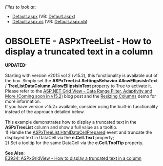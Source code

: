 <!-- default file list -->
*Files to look at*:

* [Default.aspx](./CS/WebSite/Default.aspx) (VB: [Default.aspx](./VB/WebSite/Default.aspx))
* [Default.aspx.cs](./CS/WebSite/Default.aspx.cs) (VB: [Default.aspx.vb](./VB/WebSite/Default.aspx.vb))
<!-- default file list end -->
# OBSOLETE - ASPxTreeList - How to display a truncated text in a column


<p><strong>UPDATED:<br><br></strong>Starting with version v2015 vol 2 (v15.2), this functionality is available out of the box. Simply set the <strong>ASPxTreeList.SettingsBehavior.AllowEllipsisInText</strong> / <strong>TreeListDataColumn.AllowEllipsisInText</strong> property to True to activate it. Please refer to the <a href="https://community.devexpress.com/blogs/aspnet/archive/2015/11/10/asp-net-grid-view-data-range-filter-adaptivity-and-more-coming-soon-in-v15-2.aspx">ASP.NET Grid View - Data Range Filter, Adaptivity and More (Coming soon in v15.2)</a> blog post and the <a href="http://demos.devexpress.com/ASPxTreeListDemos/Shaping/ColumnResizing.aspx">Resizing Columns</a> demo for more information.<br>If you have version v15.2+ available, consider using the built-in functionality instead of the approach detailed below.<br><br>This example demonstrates how to display a truncated text in the <strong>ASPxTreeList</strong> column and show a full value as a tooltip.<br>1) Handle the <a href="http://documentation.devexpress.com/#AspNet/DevExpressWebASPxTreeListASPxTreeList_HtmlDataCellPreparedtopic"><u>ASPxTreeList.HtmlDataCellPrepared</u></a> event and truncate the displayed text in DataCell via the <strong>e.Cell.Text</strong> property;<br>2) Set a tooltip for the same DataCell via the <strong>e.Cell.ToolTip</strong> property.<br><br><strong>See Also: <br></strong><a href="https://www.devexpress.com/Support/Center/p/E3934">E3934: ASPxGridView - How to display a truncated text in a column</a></p>

<br/>


